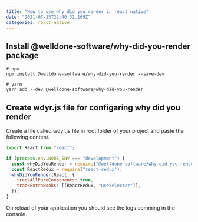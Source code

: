 ```yaml
---
title: "How to use why did you render in react native"
date: "2021-07-13T22:40:32.169Z"
categories: react-native
---
```


## Install @welldone-software/why-did-you-render package

```shell
# npm
npm install @welldone-software/why-did-you-render --save-dev

# yarn
yarn add --dev @welldone-software/why-did-you-render
```

## Create wdyr.js file for configaring why did you render

Create a file called wdyr.js file in root folder of your project and paste the following content.

```js
import React from "react";

if (process.env.NODE_ENV === "development") {
  const whyDidYouRender = require("@welldone-software/why-did-you-render");
  const ReactRedux = require("react-redux");
  whyDidYouRender(React, {
    trackAllPureComponents: true,
    trackExtraHooks: [[ReactRedux, "useSelector"]],
  });
}
```

On reload of your application you should see the logs comming in the console.
